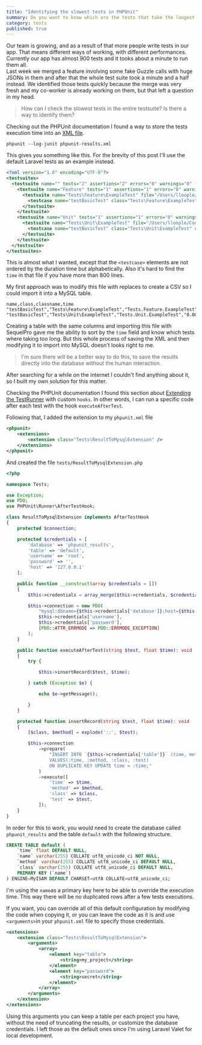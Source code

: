 ```yaml
---
title: "Identifying the slowest tests in PHPUnit"
summary: Do you want to know which are the tests that take the longest time to run in your application test suite? I do, so I built a code to check that out.
category: tests
published: true
---
```


Our team is growing, and as a result of that more people write tests in our app. That means different ways of working, with different performances. Currently our app has almost 900 tests and it tooks about a minute to run them all.  
Last week we merged a feature involving some fake Guzzle calls with huge JSONs in them and after that the whole test suite took a minute and a half instead. We identified those tests quickly because the merge was very fresh and my co-worker is already working on them, but that left a question in my head.

> How can I check the slowest tests in the entire testsuite? Is there a way to identify them?

Checking out the PHPUnit documentation I found a way to store the tests execution time into an [XML file](https://phpunit.readthedocs.io/en/8.5/logging.html#test-results-xml).

```
phpunit --log-junit phpunit-results.xml
```

This gives you something like this. For the brevity of this post I'll use the default Laravel tests as an example instead.

```xml
<?xml version="1.0" encoding="UTF-8"?>
<testsuites>
  <testsuite name="" tests="2" assertions="2" errors="0" warnings="0" failures="0" skipped="0" time="0.084737">
    <testsuite name="Feature" tests="1" assertions="1" errors="0" warnings="0" failures="0" skipped="0" time="0.079630">
      <testsuite name="Tests\Feature\ExampleTest" file="/Users/lloople/Code/davidllop.com/tests/Feature/ExampleTest.php" tests="1" assertions="1" errors="0" warnings="0" failures="0" skipped="0" time="0.079630">
        <testcase name="testBasicTest" class="Tests\Feature\ExampleTest" classname="Tests.Feature.ExampleTest" file="/Users/lloople/Code/davidllop.com/tests/Feature/ExampleTest.php" line="12" assertions="1" time="0.079630"/>
      </testsuite>
    </testsuite>
    <testsuite name="Unit" tests="1" assertions="1" errors="0" warnings="0" failures="0" skipped="0" time="0.005107">
      <testsuite name="Tests\Unit\ExampleTest" file="/Users/lloople/Code/davidllop.com/tests/Unit/ExampleTest.php" tests="1" assertions="1" errors="0" warnings="0" failures="0" skipped="0" time="0.005107">
        <testcase name="testBasicTest" class="Tests\Unit\ExampleTest" classname="Tests.Unit.ExampleTest" file="/Users/lloople/Code/davidllop.com/tests/Unit/ExampleTest.php" line="12" assertions="1" time="0.005107"/>
      </testsuite>
    </testsuite>
  </testsuite>
</testsuites>
```

This is almost what I wanted, except that the `<testcase>` elements are not ordered by the duration time but alphabetically. Also it's hard to find the `time` in that file if you have more than 800 lines.

My first approach was to modify this file with replaces to create a CSV so I could import it into a MySQL table.

```csv
name,class,classname,time
"testBasicTest","Tests\Feature\ExampleTest","Tests.Feature.ExampleTest","0.079630"
"testBasicTest","Tests\Unit\ExampleTest","Tests.Unit.ExampleTest","0.005107"
```

Creating a table with the same columns and importing this file with SequelPro gave me the ability to sort by the `time` field and know which tests where taking too long. But this whole process of saving the XML and then modifying it to import into MySQL doesn't looks right to me. 

> I'm sure there will be a better way to do this, to save the results directly into the database without the human interaction.

After searching for a while on the internet I couldn't find anything about it, so I built my own solution for this matter.

Checking the PHPUnit documentation I found this section about [Extending the TestRunner](https://phpunit.readthedocs.io/en/8.5/extending-phpunit.html#extending-the-testrunner) with custom `hooks`. In other words, I can run a specific code after each test with the hook `executeAfterTest`.

Following that, I added the extension to my `phpunit.xml` file

```xml
<phpunit>
    <extensions>
        <extension class="Tests\ResultToMysqlExtension" />
    </extensions>
</phpunit>
```

And created the file `tests/ResultToMysqlExtension.php`

```php
<?php

namespace Tests;

use Exception;
use PDO;
use PHPUnit\Runner\AfterTestHook;

class ResultToMysqlExtension implements AfterTestHook
{
    protected $connection;

    protected $credentials = [
        'database' => 'phpunit_results',
        'table' => 'default',
        'username' => 'root',
        'password' => '',
        'host' => '127.0.0.1'
    ];

    public function __construct(array $credentials = [])
    {
        $this->credentials = array_merge($this->credentials, $credentials);

        $this->connection = new PDO(
            "mysql:dbname={$this->credentials['database']};host={$this->credentials['host']}", 
            $this->credentials['username'], 
            $this->credentials['password'], 
            [PDO::ATTR_ERRMODE => PDO::ERRMODE_EXCEPTION]
        );
    }

    public function executeAfterTest(string $test, float $time): void
    {
        try {

            $this->insertRecord($test, $time);

        } catch (Exception $e) {

            echo $e->getMessage();

        }
    }

    protected function insertRecord(string $test, float $time): void
    {
        [$class, $method] = explode('::', $test);

        $this->connection
            ->prepare(
                "INSERT INTO `{$this->credentials['table']}` (time, method, class, name) 
                VALUES(:time, :method, :class, :test) 
                ON DUPLICATE KEY UPDATE time = :time;"
            )
            ->execute([
                'time' => $time,
                'method' => $method,
                'class' => $class,
                'test' => $test,
            ]);
    }
}
```

In order for this to work, you would need to create the database called `phpunit_results` and the table `default` with the following structure.

```sql
CREATE TABLE default (
    `time` float DEFAULT NULL,
    `name` varchar(255) COLLATE utf8_unicode_ci NOT NULL,
    `method` varchar(255) COLLATE utf8_unicode_ci DEFAULT NULL,
    `class` varchar(255) COLLATE utf8_unicode_ci DEFAULT NULL,
    PRIMARY KEY (`name`)
) ENGINE=MyISAM DEFAULT CHARSET=utf8 COLLATE=utf8_unicode_ci;
```

I'm using the `name`as a primary key here to be able to override the execution time. This way there will be no duplicated rows after a few tests executions.

If you want, you can override all of this default configuration by modifying the code when copying it, or you can leave the code as it is and use `<arguments>`in your `phpunit.xml` file to specify those credentials.

```xml
<extensions>
    <extension class="Tests\ResultToMysqlExtension">
        <arguments>
            <array>
                <element key="table">
                    <string>my_project</string>
                </element>
                <element key="password">
                    <string>secret</string>
                </element>
            </array>
        </arguments>
    </extension>
</extensions>
```

Using this arguments you can keep a table per each project you have, without the need of truncating the results, or customize the database credentials. I left those as the default ones since I'm using Laravel Valet for local development.